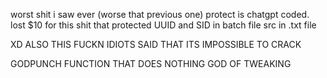 worst shit i saw ever (worse that previous one) protect is chatgpt coded. lost $10 for this shit that protected UUID and SID in batch file 
src in .txt file

XD ALSO THIS FUCKN IDIOTS SAID THAT ITS IMPOSSIBLE TO CRACK 

GODPUNCH FUNCTION THAT DOES NOTHING GOD OF TWEAKING
